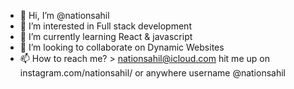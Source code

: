 - 👋 Hi, I’m @nationsahil
- 👀 I’m interested in Full stack development
- 🌱 I’m currently learning React & javascript
- 💞️ I’m looking to collaborate on Dynamic Websites
- 📫 How to reach me? > nationsahil@icloud.com hit me up on instagram.com/nationsahil/ or anywhere username @nationsahil

<!---
nationsahil/nationsahil is a ✨ special ✨ repository because its `README.md` (this file) appears on your GitHub profile.
You can click the Preview link to take a look at your changes.
--->
